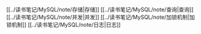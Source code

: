 [[../读书笔记/MySQL/note/存储|存储]]
[[../读书笔记/MySQL/note/查询|查询]]
[[../读书笔记/MySQL/note/并发|并发]]
[[../读书笔记/MySQL/note/加锁机制|加锁机制]]
[[../读书笔记/MySQL/note/日志|日志]]